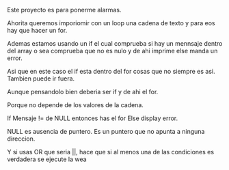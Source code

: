 Este proyecto es para ponerme alarmas.

Ahorita queremos imporiomir con un loop una cadena de texto y para eos hay que hacer un for.

Ademas estamos usando un if el cual comprueba si hay un mennsaje dentro del array o sea comprueba que no es nulo y de ahi imprime else manda un error.

Asi que en este caso el if esta dentro del for cosas que no siempre es asi.
Tambien puede ir fuera.

Aunque pensandolo bien deberia ser if y de ahi el for.

Porque no depende de los valores de la cadena.

If Mensaje != de NULL entonces has el for
Else display error.

NULL es ausencia de puntero. Es un puntero que no apunta a ninguna direccion.

Y si usas OR que seria ||, hace que si al menos una de las condiciones es verdadera se ejecute la wea
